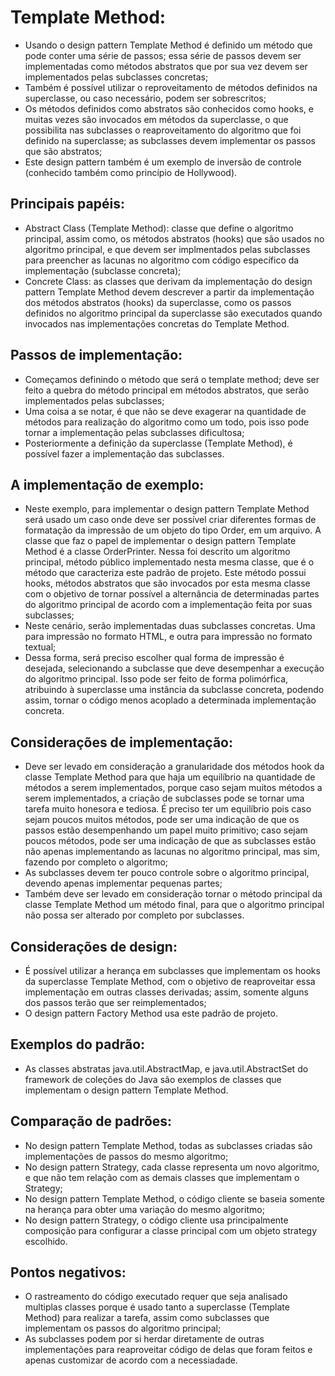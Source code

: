 # Template Method:
 - Usando o design pattern Template Method é definido um método que pode conter uma série de passos; essa
série de passos devem ser implementadas como métodos abstratos que por sua vez devem ser implementados
pelas subclasses concretas;
 - Também é possível utilizar o reproveitamento de métodos definidos na superclasse, ou caso necessário,
podem ser sobrescritos;
 - Os métodos definidos como abstratos são conhecidos como hooks, e muitas vezes são invocados em métodos
da superclasse, o que possibilita nas subclasses o reaproveitamento do algoritmo que foi definido na
superclasse; as subclasses devem implementar os passos que são abstratos;
 - Este design pattern também é um exemplo de inversão de controle (conhecido também como princípio de Hollywood).

## Principais papéis:
 - Abstract Class (Template Method): classe que define o algoritmo principal, assim como, os métodos
 abstratos (hooks) que são usados no algoritmo principal, e que devem ser implmentados pelas subclasses
para preencher as lacunas no algoritmo com código específico da implementação (subclasse concreta);
 - Concrete Class: as classes que derivam da implementação do design pattern Template Method devem
descrever a partir da implementação dos métodos abstratos (hooks) da superclasse, como os passos definidos
no algoritmo principal da superclasse são executados quando invocados nas implementações concretas do
Template Method.

## Passos de implementação:
 - Começamos definindo o método que será o template method; deve ser feito a quebra do método principal em
métodos abstratos, que serão implementados pelas subclasses;
 - Uma coisa a se notar, é que não se deve exagerar na quantidade de métodos para realização do algoritmo
como um todo, pois isso pode tornar a implementação pelas subclasses dificultosa;
 - Posteriormente a definição da superclasse (Template Method), é possível fazer a implementação das
subclasses.

## A implementação de exemplo:
 - Neste exemplo, para implementar o design pattern Template Method será usado um caso onde deve ser
possível criar diferentes formas de formatação da impressão de um objeto do tipo Order, em um arquivo.
A classe que faz o papel de implementar o design pattern Template Method é a classe OrderPrinter.
Nessa foi descrito um algoritmo principal, método público implementado nesta mesma classe, que é o
método que caracteriza este padrão de projeto. Este método possui hooks, métodos abstratos que são invocados por esta mesma classe com o objetivo de tornar possível a alternância de determinadas partes
do algoritmo principal de acordo com a implementação feita por suas subclasses;
 - Neste cenário, serão implementadas duas subclasses concretas. Uma para impressão no formato HTML, e
outra para impressão no formato textual;
 - Dessa forma, será preciso escolher qual forma de impressão é desejada, selecionando a subclasse que
deve desempenhar a execução do algoritmo principal. Isso pode ser feito de forma polimórfica, atribuindo
à superclasse uma instância da subclasse concreta, podendo assim, tornar o código menos acoplado a
determinada implementação concreta.

## Considerações de implementação:
 - Deve ser levado em consideração a granularidade dos métodos hook da classe Template Method para que haja
um equilíbrio na quantidade de métodos a serem implementados, porque caso sejam muitos métodos a serem
implementados, a criação de subclasses pode se tornar uma tarefa muito honesora e tediosa. É preciso ter
um equilíbrio pois caso sejam poucos muitos métodos, pode ser uma indicação de que os passos estão
desempenhando um papel muito primitivo; caso sejam poucos métodos, pode ser uma indicação de que as subclasses
estão não apenas implementando as lacunas no algoritmo principal, mas sim, fazendo por completo o algoritmo;
 - As subclasses devem ter pouco controle sobre o algoritmo principal, devendo apenas implementar pequenas
partes;
 - Também deve ser levado em consideração tornar o método principal da classe Template Method um método final,
para que o algoritmo principal não possa ser alterado por completo por subclasses.

## Considerações de design:
 - É possível utilizar a herança em subclasses que implementam os hooks da superclasse Template Method, com o
objetivo de reaproveitar essa implementação em outras classes derivadas; assim, somente alguns dos passos
terão que ser reimplementados;
 - O design pattern Factory Method usa este padrão de projeto.

## Exemplos do padrão:
 - As classes abstratas java.util.AbstractMap, e java.util.AbstractSet do framework de coleções do Java são
exemplos de classes que implementam o design pattern Template Method.

## Comparação de padrões:
 - No design pattern Template Method, todas as subclasses criadas são implementações de passos do mesmo
algoritmo;
 - No design pattern Strategy, cada classe representa um novo algoritmo, e que não tem relação com as demais
classes que implementam o Strategy;
 - No design pattern Template Method, o código cliente se baseia somente na herança para obter uma variação do
mesmo algoritmo;
 - No design pattern Strategy, o código cliente usa principalmente composição para configurar a classe
principal com um objeto strategy escolhido.

## Pontos negativos:
 - O rastreamento do código executado requer que seja analisado multiplas classes porque é usado tanto a
superclasse (Template Method) para realizar a tarefa, assim como subclasses que implementam os passos do
algoritmo principal;
 - As subclasses podem por si herdar diretamente de outras implementações para reaproveitar código de delas
que foram feitos e apenas customizar de acordo com a necessiadade.
